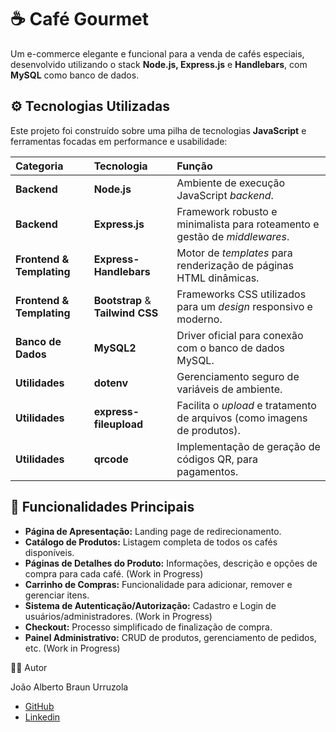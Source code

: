 # ☕ Café Gourmet 

Um e-commerce elegante e funcional para a venda de cafés especiais, desenvolvido utilizando o stack **Node.js, Express.js** e **Handlebars**, com **MySQL** como banco de dados.

## ⚙️ Tecnologias Utilizadas

Este projeto foi construído sobre uma pilha de tecnologias **JavaScript** e ferramentas focadas em performance e usabilidade:

| Categoria | Tecnologia | Função |
| :--- | :--- | :--- |
| **Backend** | **Node.js** | Ambiente de execução JavaScript *backend*. |
| **Backend** | **Express.js** | Framework robusto e minimalista para roteamento e gestão de *middlewares*. |
| **Frontend & Templating** | **Express-Handlebars** | Motor de *templates* para renderização de páginas HTML dinâmicas. |
| **Frontend & Templating** | **Bootstrap** & **Tailwind CSS** | Frameworks CSS utilizados para um *design* responsivo e moderno. |
| **Banco de Dados** | **MySQL2** | Driver oficial para conexão com o banco de dados MySQL. |
| **Utilidades** | **dotenv** | Gerenciamento seguro de variáveis de ambiente. |
| **Utilidades** | **express-fileupload** | Facilita o *upload* e tratamento de arquivos (como imagens de produtos). |
| **Utilidades** | **qrcode** | Implementação de geração de códigos QR, para pagamentos. |

## 🔌 Funcionalidades Principais

* **Página de Apresentação:** Landing page de redirecionamento.
* **Catálogo de Produtos:** Listagem completa de todos os cafés disponíveis.
* **Páginas de Detalhes do Produto:** Informações, descrição e opções de compra para cada café. (Work in Progress)
* **Carrinho de Compras:** Funcionalidade para adicionar, remover e gerenciar itens.
* **Sistema de Autenticação/Autorização:** Cadastro e Login de usuários/administradores. (Work in Progress)
* **Checkout:** Processo simplificado de finalização de compra.
* **Painel Administrativo:** CRUD de produtos, gerenciamento de pedidos, etc. (Work in Progress)

🧑‍💻 Autor

João Alberto Braun Urruzola

* [GitHub](https://github.com/joaourruzola)
* [Linkedin](https://www.linkedin.com/in/joao-urruzola/)
